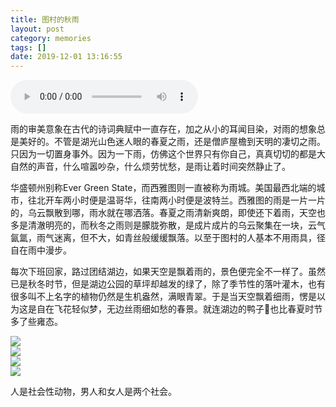 ```yaml
---
title: 图村的秋雨
layout: post
category: memories
tags: []
date: 2019-12-01 13:16:55
---
```


<audio src="/assets/yinshui/audio/posts/tingting-na-leng-yu.mp3" controls preload></audio>

雨的审美意象在古代的诗词典赋中一直存在，加之从小的耳闻目染，对雨的想象总是美好的。不管是湖光山色迷人眼的春夏之雨，还是僧庐屋檐到天明的凄切之雨。只因为一切置身事外。因为一下雨，仿佛这个世界只有你自己，真真切切的都是大自然的声音，什么喧嚣吵杂，什么烦劳忧愁，是雨让着时间突然静止了。

华盛顿州别称Ever Green State，而西雅图则一直被称为雨城。美国最西北端的城市，往北开车两小时便是温哥华，往南两小时便是波特兰。西雅图的雨是一片一片的，乌云飘散到哪，雨水就在哪洒落。春夏之雨清新爽朗，即使还下着雨，天空也多是清澈明亮的，而秋冬之雨则是朦胧弥散，是成片成片的乌云聚集在一块，云气氤氲，雨气迷离，但不大，如青丝般缓缓飘落。以至于图村的人基本不用雨具，径自在雨中漫步。

每次下班回家，路过团结湖边，如果天空是飘着雨的，景色便完全不一样了。虽然已是秋冬时节，但是湖边公园的草坪却越发的绿了，除了季节性的落叶灌木，也有很多叫不上名字的植物仍然是生机盎然，满眼青翠。于是当天空飘着细雨，愣是以为这是自在飞花轻似梦，无边丝雨细如愁的春景。就连湖边的鸭子🦆也比春夏时节多了些雍态。

![]({{site.cdnurl}}/assets/yinshui/images/posts/seattle-slu-raining-fall-1.JPG)  
![]({{site.cdnurl}}/assets/yinshui/images/posts/seattle-slu-raining-fall-2.JPG)  
![]({{site.cdnurl}}/assets/yinshui/images/posts/seattle-slu-raining-fall-3.JPG)  
![]({{site.cdnurl}}/assets/yinshui/images/posts/seattle-slu-raining-fall-4.JPG)  


人是社会性动物，男人和女人是两个社会。

